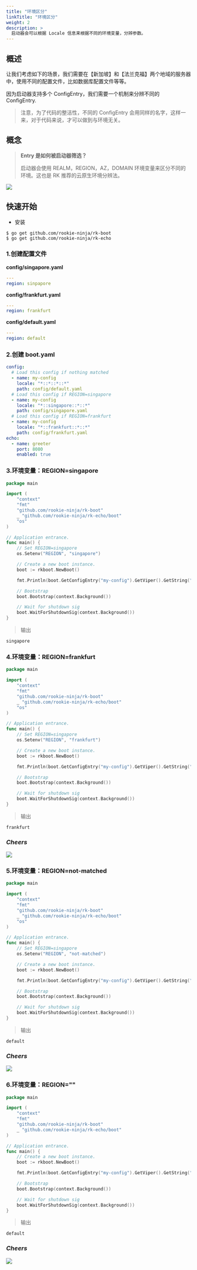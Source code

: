 ```yaml
---
title: "环境区分"
linkTitle: "环境区分"
weight: 2
description: >
  启动器会可以根据 Locale 信息来根据不同的环境变量，分辨参数。
---
```


## 概述
让我们考虑如下的场景，我们需要在【新加坡】和【法兰克福】两个地域的服务器中，使用不同的配置文件，比如数据库配置文件等等。

因为启动器支持多个 ConfigEntry，我们需要一个机制来分辨不同的 ConfigEntry.

> 注意，为了代码的整洁性，不同的 ConfigEntry 会用同样的名字，这样一来，对于代码来说，才可以做到与环境无关。

## 概念
> **Entry 是如何被启动器筛选？**
> 
> 启动器会使用 REALM，REGION，AZ，DOMAIN 环境变量来区分不同的环境。这也是 RK 推荐的云原生环境分辨法。

![](/bootstrapper/user-guide/echo-golang/advanced/locale-arch.png)

## 快速开始
- 安装

```shell script
$ go get github.com/rookie-ninja/rk-boot
$ go get github.com/rookie-ninja/rk-echo
```

### 1.创建配置文件
**config/singapore.yaml**
```yaml
---
region: sinpapore
```
**config/frankfurt.yaml**
```yaml
---
region: frankfurt
```
**config/default.yaml**
```yaml
---
region: default
```

### 2.创建 boot.yaml
```yaml
config:
  # Load this config if nothing matched
  - name: my-config
    locale: "*::*::*::*"
    path: config/default.yaml
  # Load this config if REGION=singapore
  - name: my-config
    locale: "*::singapore::*::*"
    path: config/singapore.yaml
  # Load this config if REGION=frankfurt
  - name: my-config
    locale: "*::frankfurt::*::*"
    path: config/frankfurt.yaml
echo:
  - name: greeter
    port: 8080
    enabled: true
```

### 3.环境变量：REGION=singapore
```go
package main

import (
	"context"
	"fmt"
	"github.com/rookie-ninja/rk-boot"
	_ "github.com/rookie-ninja/rk-echo/boot"
	"os"
)

// Application entrance.
func main() {
    // Set REGION=singapore
	os.Setenv("REGION", "singapore")

	// Create a new boot instance.
	boot := rkboot.NewBoot()

	fmt.Println(boot.GetConfigEntry("my-config").GetViper().GetString("region"))

	// Bootstrap
	boot.Bootstrap(context.Background())

	// Wait for shutdown sig
	boot.WaitForShutdownSig(context.Background())
}
```
> 输出
```shell script
singapore
```

### 4.环境变量：REGION=frankfurt
```go
package main

import (
	"context"
	"fmt"
	"github.com/rookie-ninja/rk-boot"
	_ "github.com/rookie-ninja/rk-echo/boot"
	"os"
)

// Application entrance.
func main() {
    // Set REGION=singapore
	os.Setenv("REGION", "frankfurt")

	// Create a new boot instance.
	boot := rkboot.NewBoot()

	fmt.Println(boot.GetConfigEntry("my-config").GetViper().GetString("region"))

	// Bootstrap
	boot.Bootstrap(context.Background())

	// Wait for shutdown sig
	boot.WaitForShutdownSig(context.Background())
}
```

> 输出
```shell script
frankfurt
```

### _**Cheers**_
![](/bootstrapper/user-guide/cheers.png)

### 5.环境变量：REGION=not-matched
```go
package main

import (
	"context"
	"fmt"
	"github.com/rookie-ninja/rk-boot"
	_ "github.com/rookie-ninja/rk-echo/boot"
	"os"
)

// Application entrance.
func main() {
    // Set REGION=singapore
	os.Setenv("REGION", "not-matched")

	// Create a new boot instance.
	boot := rkboot.NewBoot()

	fmt.Println(boot.GetConfigEntry("my-config").GetViper().GetString("region"))

	// Bootstrap
	boot.Bootstrap(context.Background())

	// Wait for shutdown sig
	boot.WaitForShutdownSig(context.Background())
}
```
> 输出
```shell script
default
```

### _**Cheers**_
![](/bootstrapper/user-guide/cheers.png)

### 6.环境变量：REGION=""
```go
package main

import (
	"context"
	"fmt"
	"github.com/rookie-ninja/rk-boot"
	_ "github.com/rookie-ninja/rk-echo/boot"
)

// Application entrance.
func main() {
	// Create a new boot instance.
	boot := rkboot.NewBoot()

	fmt.Println(boot.GetConfigEntry("my-config").GetViper().GetString("region"))

	// Bootstrap
	boot.Bootstrap(context.Background())

	// Wait for shutdown sig
	boot.WaitForShutdownSig(context.Background())
}
```

> 输出
```shell script
default
```

### _**Cheers**_
![](/bootstrapper/user-guide/cheers.png)